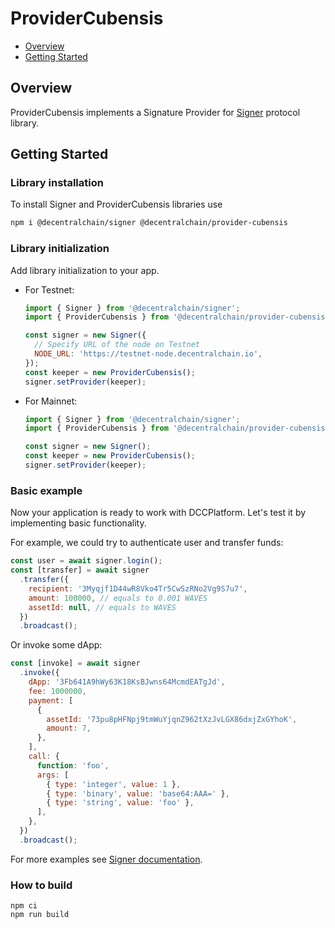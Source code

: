 # ProviderCubensis

- [Overview](#overview)
- [Getting Started](#getting-started)

## Overview

ProviderCubensis implements a Signature Provider for [Signer](https://github.com/Decentral-America/signer) protocol library.

## Getting Started

### Library installation

To install Signer and ProviderCubensis libraries use

```bash
npm i @decentralchain/signer @decentralchain/provider-cubensis
```

### Library initialization

Add library initialization to your app.

- For Testnet:

  ```js
  import { Signer } from '@decentralchain/signer';
  import { ProviderCubensis } from '@decentralchain/provider-cubensis';

  const signer = new Signer({
    // Specify URL of the node on Testnet
    NODE_URL: 'https://testnet-node.decentralchain.io',
  });
  const keeper = new ProviderCubensis();
  signer.setProvider(keeper);
  ```

- For Mainnet:

  ```js
  import { Signer } from '@decentralchain/signer';
  import { ProviderCubensis } from '@decentralchain/provider-cubensis';

  const signer = new Signer();
  const keeper = new ProviderCubensis();
  signer.setProvider(keeper);
  ```

### Basic example

Now your application is ready to work with DCCPlatform. Let's test it by implementing basic functionality.

For example, we could try to authenticate user and transfer funds:

```js
const user = await signer.login();
const [transfer] = await signer
  .transfer({
    recipient: '3Myqjf1D44wR8Vko4Tr5CwSzRNo2Vg9S7u7',
    amount: 100000, // equals to 0.001 WAVES
    assetId: null, // equals to WAVES
  })
  .broadcast();
```

Or invoke some dApp:

```js
const [invoke] = await signer
  .invoke({
    dApp: '3Fb641A9hWy63K18KsBJwns64McmdEATgJd',
    fee: 1000000,
    payment: [
      {
        assetId: '73pu8pHFNpj9tmWuYjqnZ962tXzJvLGX86dxjZxGYhoK',
        amount: 7,
      },
    ],
    call: {
      function: 'foo',
      args: [
        { type: 'integer', value: 1 },
        { type: 'binary', value: 'base64:AAA=' },
        { type: 'string', value: 'foo' },
      ],
    },
  })
  .broadcast();
```

For more examples see [Signer documentation](https://github.com/wavesplatform/signer/blob/master/README.md).

### How to build

```shell
npm ci
npm run build
```
